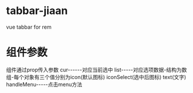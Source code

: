 # tabbar-jiaan
vue tabbar for rem


# 组件参数
组件通过prop传入参数
cur------对应当前选中
list-----对应选项数据-结构为数组-每个对象有三个值分别为icon(默认图标) iconSelect(选中后图标) text(文字)
handleMenu-----点击menu方法